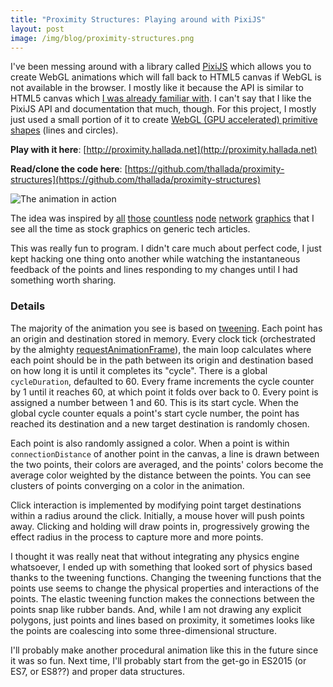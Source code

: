 ```yaml
---
title: "Proximity Structures: Playing around with PixiJS"
layout: post
image: /img/blog/proximity-structures.png
---
```


I've been messing around with a library called [PixiJS](http://www.pixijs.com/)
which allows you to create WebGL animations which will fall back to HTML5 canvas
if WebGL is not available in the browser. I mostly like it because the API is
similar to HTML5 canvas which [I was already familiar
with](https://github.com/thallada/thallada.github.io/blob/master/js/magic.js). I
can't say that I like the PixiJS API and documentation that much, though. For
this project, I mostly just used a small portion of it to create [WebGL (GPU
accelerated) primitive
shapes](http://www.goodboydigital.com/pixi-webgl-primitives/) (lines and
circles).

**Play with it here**: [http://proximity.hallada.net](http://proximity.hallada.net)

**Read/clone the code here**: [https://github.com/thallada/proximity-structures](https://github.com/thallada/proximity-structures)

![The animation in action](/img/blog/proximity-structures.gif)

The idea was inspired by
[all](https://thumb9.shutterstock.com/display_pic_with_logo/3217643/418838422/stock-vector-abstract-technology-futuristic-network-418838422.jpg)
[those](https://ak5.picdn.net/shutterstock/videos/27007555/thumb/10.jpg)
[countless](https://ak9.picdn.net/shutterstock/videos/10477484/thumb/1.jpg)
[node](https://ak3.picdn.net/shutterstock/videos/25825727/thumb/1.jpg)
[network](https://t4.ftcdn.net/jpg/00/93/24/21/500_F_93242102_mqtDljufY7CNY0wMxunSbyDi23yNs1DU.jpg)
[graphics](https://ak6.picdn.net/shutterstock/videos/12997085/thumb/1.jpg) that
I see all the time as stock graphics on generic tech articles.

This was really fun to program. I didn't care much about perfect code, I just
kept hacking one thing onto another while watching the instantaneous feedback of
the points and lines responding to my changes until I had something worth
sharing.

### Details

The majority of the animation you see is based on
[tweening](https://en.wikipedia.org/wiki/Inbetweening). Each point has an origin
and destination stored in memory. Every clock tick (orchestrated by the
almighty
[requestAnimationFrame](https://developer.mozilla.org/en-US/docs/Web/API/window/requestAnimationFrame)),
the main loop calculates where each point should be in the path between its
origin and destination based on how long it is until it completes its "cycle".
There is a global `cycleDuration`, defaulted to 60. Every frame increments the cycle
counter by 1 until it reaches 60, at which point it folds over back to 0. Every
point is assigned a number between 1 and 60. This is its start cycle. When the
global cycle counter equals a point's start cycle number, the point has reached
its destination and a new target destination is randomly chosen.

Each point is also randomly assigned a color. When a point is within
`connectionDistance` of another point in the canvas, a line is drawn between the
two points, their colors are averaged, and the points' colors become the average
color weighted by the distance between the points. You can see clusters of
points converging on a color in the animation.

Click interaction is implemented by modifying point target destinations within a
radius around the click. Initially, a mouse hover will push points away.
Clicking and holding will draw points in, progressively growing the effect
radius in the process to capture more and more points.

I thought it was really neat that without integrating any physics engine
whatsoever, I ended up with something that looked sort of physics based thanks
to the tweening functions. Changing the tweening functions that the points use
seems to change the physical properties and interactions of the points. The
elastic tweening function makes the connections between the points snap like
rubber bands. And, while I am not drawing any explicit polygons, just points and
lines based on proximity, it sometimes looks like the points are coalescing into
some three-dimensional structure.

I'll probably make another procedural animation like this in the future since it
was so fun. Next time, I'll probably start from the get-go in ES2015 (or ES7,
or ES8??) and proper data structures.
